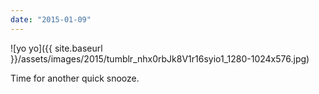 ```yaml
---
date: "2015-01-09"
---
```


![yo yo]({{ site.baseurl }}/assets/images/2015/tumblr_nhx0rbJk8V1r16syio1_1280-1024x576.jpg)

Time for another quick snooze.
